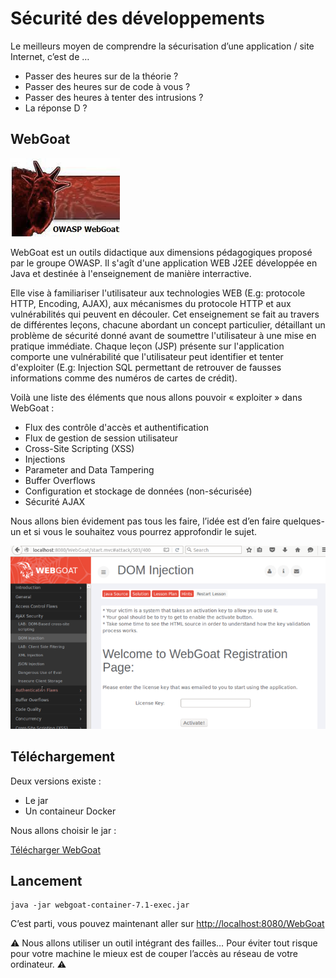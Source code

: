 # Sécurité des développements

Le meilleurs moyen de comprendre la sécurisation d’une application / site Internet, c’est de …

* Passer des heures sur de la théorie ?
* Passer des heures sur de code à vous ?
* Passer des heures à tenter des intrusions ?
* La réponse D ?

## WebGoat

![Superbe Logo](./webgoat.png)

WebGoat est un outils didactique aux dimensions pédagogiques proposé par le groupe OWASP. Il s'agît d'une application WEB J2EE développée en Java et destinée à l'enseignement de manière interractive.

Elle vise à familiariser l'utilisateur aux technologies WEB (E.g: protocole HTTP, Encoding, AJAX), aux mécanismes du protocole HTTP et aux vulnérabilités qui peuvent en découler. Cet enseignement se fait au travers de différentes leçons, chacune abordant un concept particulier, détaillant un problème de sécurité donné avant de soumettre l'utilisateur à une mise en pratique immédiate. Chaque leçon (JSP) présente sur l'application comporte une vulnérabilité que l'utilisateur peut identifier et tenter d'exploiter (E.g: Injection SQL permettant de retrouver de fausses informations comme des numéros de cartes de crédit).

Voilà une liste des éléments que nous allons pouvoir « exploiter » dans WebGoat :

* Flux des contrôle d'accès et authentification
* Flux de gestion de session utilisateur
* Cross-Site Scripting (XSS)
* Injections
* Parameter and Data Tampering
* Buffer Overflows
* Configuration et stockage de données (non-sécurisée)
* Sécurité AJAX

Nous allons bien évidement pas tous les faire, l’idée est d’en faire quelques-un et si vous le souhaitez vous pourrez approfondir le sujet.

![](./webgoat-dom-injection-700x407.png)

## Téléchargement

Deux versions existe :

* Le jar
* Un containeur Docker

Nous allons choisir le jar :

[Télécharger WebGoat](https://github.com/WebGoat/WebGoat/releases/download/7.1/webgoat-container-7.1-exec.jar)

## Lancement

```
java -jar webgoat-container-7.1-exec.jar
```

C’est parti, vous pouvez maintenant aller sur [http://localhost:8080/WebGoat](http://localhost:8080/WebGoat)

⚠️ Nous allons utiliser un outil intégrant des failles… Pour éviter tout risque pour votre machine le mieux est de couper l’accès au réseau de votre ordinateur. ⚠️
